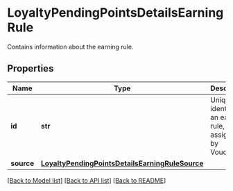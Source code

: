 # LoyaltyPendingPointsDetailsEarningRule

Contains information about the earning rule.

## Properties

Name | Type | Description | Notes
------------ | ------------- | ------------- | -------------
**id** | **str** | Unique identifier of an earning rule, assigned by Voucherify. | [optional] 
**source** | [**LoyaltyPendingPointsDetailsEarningRuleSource**](LoyaltyPendingPointsDetailsEarningRuleSource.md) |  | [optional] 

[[Back to Model list]](../README.md#documentation-for-models) [[Back to API list]](../README.md#documentation-for-api-endpoints) [[Back to README]](../README.md)


